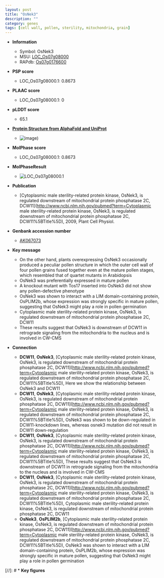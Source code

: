 ```yaml
---
layout: post
title: "OsNek3"
description: ""
category: genes
tags: [cell wall, pollen, sterility, mitochondria, grain]
---
```


* **Information**  
    + Symbol: OsNek3  
    + MSU: [LOC_Os07g08000](http://rice.plantbiology.msu.edu/cgi-bin/ORF_infopage.cgi?orf=LOC_Os07g08000)  
    + RAPdb: [Os07g0176600](http://rapdb.dna.affrc.go.jp/viewer/gbrowse_details/irgsp1?name=Os07g0176600)  

* **PSP score**  
    + LOC_Os07g08000.1: 0.8673 

* **PLAAC score**  
    + LOC_Os07g08000.1: 0 

* **pLDDT score**
    + 65.1

* **[Protein Structure from AlphaFold and UniProt](https://www.uniprot.org/uniprotkb/Q6ZEZ5/entry#structure)**
    + ![image](https://ricepsp.github.io/images/Q6/AF-Q6ZEZ5-F1.png))

* **MolPhase score**
    + LOC_Os07g08000.1: 0.8673

* **MolPhaseResult**
    + ![LOC_Os07g08000.1](https://ricepsp.github.io/pictures/LOC_Os07g/LOC_Os07g08000.1.png)

* **Publication**  
    + [Cytoplasmic male sterility-related protein kinase, OsNek3, is regulated downstream of mitochondrial protein phosphatase 2C, DCW11](http://www.ncbi.nlm.nih.gov/pubmed?term=Cytoplasmic male sterility-related protein kinase, OsNek3, is regulated downstream of mitochondrial protein phosphatase 2C, DCW11%5BTitle%5D), 2009, Plant Cell Physiol.

* **Genbank accession number**  
    + [AK067073](http://www.ncbi.nlm.nih.gov/nuccore/AK067073)

* **Key message**  
    + On the other hand, plants overexpressing OsNek3 occasionally produced a peculiar pollen structure in which the outer cell wall of four pollen grains fused together even at the mature pollen stages, which resembled that of quartet mutants in Arabidopsis
    + OsNek3 was preferentially expressed in mature pollen
    + A knockout mutant with Tos17 inserted into OsNek3 did not show any pollen-defective phenotype
    + OsNek3 was shown to interact with a LIM domain-containing protein, OsPLIM2b, whose expression was strongly specific in mature pollen, suggesting that OsNek3 might play a role in pollen germination
    + Cytoplasmic male sterility-related protein kinase, OsNek3, is regulated downstream of mitochondrial protein phosphatase 2C, DCW11
    + These results suggest that OsNek3 is downstream of DCW11 in retrograde signaling from the mitochondria to the nucleus and is involved in CW-CMS

* **Connection**  
    + __DCW11__, __OsNek3__, [Cytoplasmic male sterility-related protein kinase, OsNek3, is regulated downstream of mitochondrial protein phosphatase 2C, DCW11](http://www.ncbi.nlm.nih.gov/pubmed?term=Cytoplasmic male sterility-related protein kinase, OsNek3, is regulated downstream of mitochondrial protein phosphatase 2C, DCW11%5BTitle%5D), Here we show the relationship between OsNek3 and DCW11
    + __DCW11__, __OsNek3__, [Cytoplasmic male sterility-related protein kinase, OsNek3, is regulated downstream of mitochondrial protein phosphatase 2C, DCW11](http://www.ncbi.nlm.nih.gov/pubmed?term=Cytoplasmic male sterility-related protein kinase, OsNek3, is regulated downstream of mitochondrial protein phosphatase 2C, DCW11%5BTitle%5D), OsNek3 was shown to be down-regulated in DCW11-knockdown lines, whereas osnek3 mutation did not result in DCW11 down-regulation
    + __DCW11__, __OsNek3__, [Cytoplasmic male sterility-related protein kinase, OsNek3, is regulated downstream of mitochondrial protein phosphatase 2C, DCW11](http://www.ncbi.nlm.nih.gov/pubmed?term=Cytoplasmic male sterility-related protein kinase, OsNek3, is regulated downstream of mitochondrial protein phosphatase 2C, DCW11%5BTitle%5D), These results suggest that OsNek3 is downstream of DCW11 in retrograde signaling from the mitochondria to the nucleus and is involved in CW-CMS
    + __DCW11__, __OsNek3__, [Cytoplasmic male sterility-related protein kinase, OsNek3, is regulated downstream of mitochondrial protein phosphatase 2C, DCW11](http://www.ncbi.nlm.nih.gov/pubmed?term=Cytoplasmic male sterility-related protein kinase, OsNek3, is regulated downstream of mitochondrial protein phosphatase 2C, DCW11%5BTitle%5D), Cytoplasmic male sterility-related protein kinase, OsNek3, is regulated downstream of mitochondrial protein phosphatase 2C, DCW11
    + __OsNek3__, __OsPLIM2b__, [Cytoplasmic male sterility-related protein kinase, OsNek3, is regulated downstream of mitochondrial protein phosphatase 2C, DCW11](http://www.ncbi.nlm.nih.gov/pubmed?term=Cytoplasmic male sterility-related protein kinase, OsNek3, is regulated downstream of mitochondrial protein phosphatase 2C, DCW11%5BTitle%5D), OsNek3 was shown to interact with a LIM domain-containing protein, OsPLIM2b, whose expression was strongly specific in mature pollen, suggesting that OsNek3 might play a role in pollen germination

[//]: # * **Key figures**  


